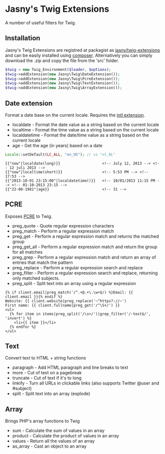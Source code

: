 Jasny's Twig Extensions
=======================

A number of useful filters for Twig.

## Installation ##

Jasny's Twig Extensions are registred at packagist as [jasny/twig-extensions](https://packagist.org/packages/jasny/twig-extensions)
and can be easily installed using [composer](http://getcomposer.org/). Alternatively you can simply download the .zip and copy
the file from the 'src' folder.

```php
$twig = new Twig_Environment($loader, $options);
$twig->addExtension(new Jasny\Twig\DateExtension());
$twig->addExtension(new Jasny\Twig\PcreExtension());
$twig->addExtension(new Jasny\Twig\TextExtension());
$twig->addExtension(new Jasny\Twig\ArrayExtension());
```


## Date extension ##

Format a date base on the current locale. Requires the [intl extension](http://www.php.net/intl).

* localdate     - Format the date value as a string based on the current locale
* localtime     - Format the time value as a string based on the current locale
* localdatetime - Format the date/time value as a string based on the current locale
* age           - Get the age (in years) based on a date

```php
Locale::setDefault(LC_ALL, "en_US"); // vs "nl_NL"
```

```
{{"now"|localdate(long)}}                   <!-- July 12, 2013 --> <!-- 12 juli 2013 -->
{{"now"|localtime(short)}}                  <!-- 5:53 PM --> <!-- 17:53 -->
{{"2013-10-01 23:15:00"|localdatetime()}}   <!-- 10/01/2013 11:15 PM --> <!-- 01-10-2013 23:15 -->
{{"22-08-1981"|age}}                        <!-- 31 -->
```


## PCRE ##

Exposes [PCRE](http://www.php.net/pcre) to Twig.

* preg_quote   - Quote regular expression characters
* preg_match   - Perform a regular expression match
* preg_get     - Perform a regular expression match and returns the matched group
* preg_get_all - Perform a regular expression match and return the group for all matches
* preg_grep    - Perform a regular expression match and return an array of entries that match the pattern
* preg_replace - Perform a regular expression search and replace
* preg_filter  - Perform a regular expression search and replace, returning only matched subjects.
* preg_split   - Split text into an array using a regular expression

```
{% if client.email|preg_match('/^.+@.+\.\w+$/) %}Email: {{ client.email }}{% endif %}
Website: {{ client.website|preg_replace('~^https?://~')
First name: {{ client.fullname|preg_get('/^\S+/') }}
<ul>
  {% for item in items|preg_split('/\s+/')|grep_filter('/-test$/', 'invert') %}
    <li>{{ item }}</li>
  {% endfor %}
</ul>
```


## Text ##

Convert text to HTML + string functions

* paragraph - Add HTML paragraph and line breaks to text
* more - Cut of text on a pagebreak
* truncate - Cut of text if it's to long
* linkify - Turn all URLs in clickable links (also supports Twitter @user and #subject)
* split - Split text into an array (explode)


## Array ##

Brings PHP's array functions to Twig

* sum - Calculate the sum of values in an array
* product - Calculate the product of values in an array
* values - Return all the values of an array
* as_array - Cast an object to an array
